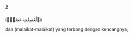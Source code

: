 ##### 2

<span class="ayah">فَٱلْعَٰصِفَٰتِ عَصْفًۭا</span>

<span class="ayah_translation">dan (malaikat-malaikat) yang terbang dengan kencangnya,</span>
